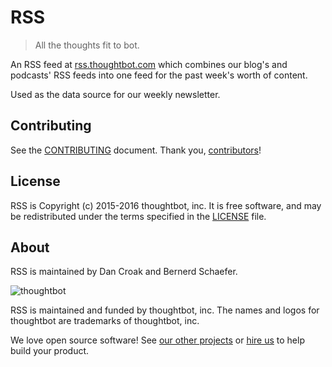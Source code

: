 RSS
===

> All the thoughts fit to bot.

An RSS feed at [rss.thoughtbot.com](http://rss.thoughtbot.com)
which combines our blog's and podcasts' RSS feeds into
one feed for the past week's worth of content.

Used as the data source for our weekly newsletter.

Contributing
------------

See the [CONTRIBUTING] document.
Thank you, [contributors]!

  [CONTRIBUTING]: CONTRIBUTING.md
  [contributors]: https://github.com/thoughtbot/rss/graphs/contributors

License
-------

RSS is Copyright (c) 2015-2016 thoughtbot, inc.
It is free software,
and may be redistributed under the terms specified in the [LICENSE] file.

  [LICENSE]: /LICENSE

About
-----

RSS is maintained by Dan Croak and Bernerd Schaefer.

![thoughtbot](https://thoughtbot.com/logo.png)

RSS is maintained and funded by thoughtbot, inc.
The names and logos for thoughtbot are trademarks of thoughtbot, inc.

We love open source software!
See [our other projects][community]
or [hire us][hire] to help build your product.

  [community]: https://thoughtbot.com/community?utm_source=github
  [hire]: https://thoughtbot.com/hire-us?utm_source=github
